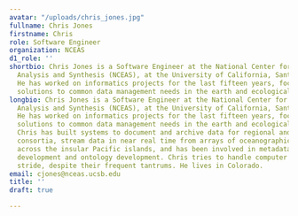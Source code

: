 ```yaml
---
avatar: "/uploads/chris_jones.jpg"
fullname: Chris Jones
firstname: Chris
role: Software Engineer
organization: NCEAS
d1_role: ''
shortbio: Chris Jones is a Software Engineer at the National Center for Ecological
  Analysis and Synthesis (NCEAS), at the University of California, Santa Barbara.
  He has worked on informatics projects for the last fifteen years, focusing on generic
  solutions to common data management needs in the earth and ecological sciences.
longbio: Chris Jones is a Software Engineer at the National Center for Ecological
  Analysis and Synthesis (NCEAS), at the University of California, Santa Barbara.
  He has worked on informatics projects for the last fifteen years, focusing on generic
  solutions to common data management needs in the earth and ecological sciences.
  Chris has built systems to document and archive data for regional and international
  consortia, stream data in near real time from arrays of oceanographic sensors deployed
  across the insular Pacific islands, and has been involved in metadata standards
  development and ontology development. Chris tries to handle computer systems in
  stride, despite their frequent tantrums. He lives in Colorado.
email: cjones@nceas.ucsb.edu
title: ''
draft: true

---
```

